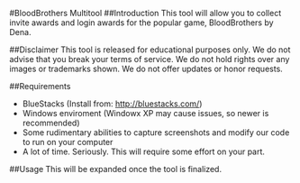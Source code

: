 #BloodBrothers Multitool
##Introduction
This tool will allow you to collect invite awards and login awards for the popular game, BloodBrothers by Dena. 

##Disclaimer
This tool is released for educational purposes only. We do not advise that you break your terms of service. We do not hold rights over any images or trademarks shown. We do not offer updates or honor requests. 

##Requirements
* BlueStacks (Install from: http://bluestacks.com/)
* Windows enviroment (Windowx XP may cause issues, so newer is recommended)
* Some rudimentary abilities to capture screenshots and modify our code to run on your computer
* A lot of time. Seriously. This will require some effort on your part.

##Usage
This will be expanded once the tool is finalized.
